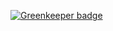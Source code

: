 
[![Greenkeeper badge](https://badges.greenkeeper.io/hackforplay/coffeebook.svg)](https://greenkeeper.io/)
